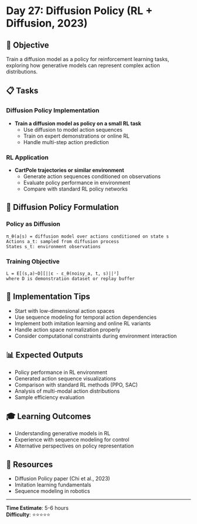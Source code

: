 # Day 27: Diffusion Policy (RL + Diffusion, 2023)

## 🎯 Objective
Train a diffusion model as a policy for reinforcement learning tasks, exploring how generative models can represent complex action distributions.

## 📋 Tasks

### Diffusion Policy Implementation
- **Train a diffusion model as policy on a small RL task**
  - Use diffusion to model action sequences
  - Train on expert demonstrations or online RL
  - Handle multi-step action prediction

### RL Application
- **CartPole trajectories or similar environment**
  - Generate action sequences conditioned on observations
  - Evaluate policy performance in environment
  - Compare with standard RL policy networks

## 🧮 Diffusion Policy Formulation

### Policy as Diffusion
```
π_θ(a|s) = diffusion model over actions conditioned on state s
Actions a_t: sampled from diffusion process
States s_t: environment observations
```

### Training Objective
```
L = E[(s,a)~D][||ε - ε_θ(noisy_a, t, s)||²]
where D is demonstration dataset or replay buffer
```

## 🔧 Implementation Tips
- Start with low-dimensional action spaces
- Use sequence modeling for temporal action dependencies
- Implement both imitation learning and online RL variants
- Handle action space normalization properly
- Consider computational constraints during environment interaction

## 📊 Expected Outputs
- Policy performance in RL environment
- Generated action sequence visualizations
- Comparison with standard RL methods (PPO, SAC)
- Analysis of multi-modal action distributions
- Sample efficiency evaluation

## 🎓 Learning Outcomes
- Understanding generative models in RL
- Experience with sequence modeling for control
- Alternative perspectives on policy representation

## 📖 Resources
- Diffusion Policy paper (Chi et al., 2023)
- Imitation learning fundamentals
- Sequence modeling in robotics

---
**Time Estimate**: 5-6 hours  
**Difficulty**: ⭐⭐⭐⭐⭐